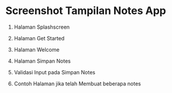 # Screenshot Tampilan Notes App

1. Halaman Splashscreen

2. Halaman Get Started

3. Halaman Welcome

4. Halaman Simpan Notes

5. Validasi Input pada Simpan Notes

6. Contoh Halaman jika telah Membuat beberapa notes
